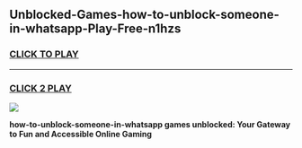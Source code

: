 
## Unblocked-Games-how-to-unblock-someone-in-whatsapp-Play-Free-n1hzs
<h3>
<a href="https://premium76.site?title=how-to-unblock-someone-in-whatsapp&ref=21A">CLICK TO PLAY</a></h3>
<hr>

<h3>
<a href="https://premium76.site?title=how-to-unblock-someone-in-whatsapp&ref=21A">CLICK 2 PLAY</a>
  
</h3>

<a href="https://premium76.site?title=how-to-unblock-someone-in-whatsapp&ref=21A"><img src="https://clearcache.store/games.png"></a>


**how-to-unblock-someone-in-whatsapp games unblocked: Your Gateway to Fun and Accessible Online Gaming**
